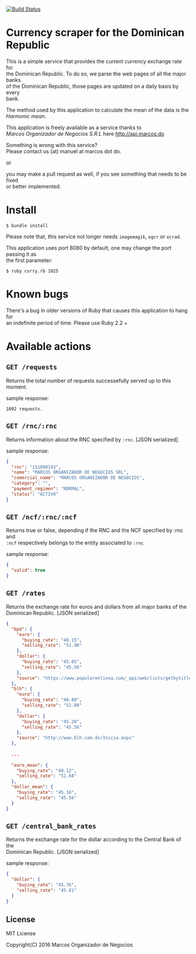[![Build Status](https://travis-ci.org/MarcosCommunity/curry.svg?branch=master)](https://travis-ci.org/MarcosCommunity/curry)

# Currency scraper for the Dominican Republic

This is a simple service that provides the current currency exchange rate for<br>
the Dominican Republic. To do so, we parse the web pages of all the major banks<br>
of the Dominican Republic, those pages are updated on a daily basis by every<br>
bank.

The method used by this application to calculate the mean of the data is the<br>
_Harmonic mean_.

This application is freely available as a service thanks to<br>
_Marcos Organizador de Negocios S.R.L_ here http://api.marcos.do<br>

Something is wrong with this service?<br>
Please contact us (at) manuel at marcos dot do.<br>

or<br>

you may make a pull request as well, if you see something that needs to be fixed<br>
or better implemented.<br>

# Install

```shell
$ bundle install
```

Please note that, this service not longer needs `imagemagik`, `ogcr` or `ocrad`.

This application uses port 8080 by default, one may change the port passing it as<br>
the first parameter:

```shell
$ ruby curry.rb 1025
```

# Known bugs

There's a bug in older versions of Ruby that causes this application to hang for<br>
an indefinite period of time. Please use Ruby 2.2 +

# Available actions

## ``GET /requests``

Returns the total number of requests successefully served up to this moment.

sample response:

	1092 requests.

## ``GET /rnc/:rnc``

Returns information about the RNC specified by `:rnc`. [JSON serialized]<br>

sample response:

```json
{
  "rnc": "131098193",
  "name": "MARCOS ORGANIZADOR DE NEGOCIOS SRL",
  "comercial_name": "MARCOS ORGANIZADOR DE NEGOCIOS",
  "category": "",
  "payment_regimen": "NORMAL",
  "status": "ACTIVO"
}
```

## ``GET /ncf/:rnc/:ncf``

Returns true or false, depending if the RNC and the NCF specified by :rnc and<br>
``:ncf`` respectively belongs to the entity associated to ``:rnc``<br>

sample response:

```json
{
  "valid": true
}
```

## ``GET /rates``

Returns the exchange rate for euros and dollars from all major banks of the<br>
Dominican Republic. [JSON serialized]<br>

```json
{
  "bpd": {
    "euro": {
      "buying_rate": "48.15",
      "selling_rate": "51.90"
    },
    "dollar": {
      "buying_rate": "45.05",
      "selling_rate": "45.56"
    },
    "source": "https://www.popularenlinea.com/_api/web/lists/getbytitle('Rates')/items"
  },
  "blh": {
    "euro": {
      "buying_rate": "48.00",
      "selling_rate": "51.00"
    },
    "dollar": {
      "buying_rate": "45.20",
      "selling_rate": "45.56"
    },
    "source": "http://www.blh.com.do/Inicio.aspx"
  },
  
  ...
  
  "euro_mean": {
    "buying_rate": "48.12",
    "selling_rate": "51.68"
  },
  "dollar_mean": {
    "buying_rate": "45.16",
    "selling_rate": "45.56"
  }
}
```

## ``GET /central_bank_rates``

Returns the exchange rate for the dollar according to the Central Bank of the<br>
Dominican Republic. [JSON serialized]

sample response:

```json
{
  "dollar": {
    "buying_rate": "45.76",
    "selling_rate": "45.81"
  }
}
```

## License
MIT License<br>

Copyright(C) 2016 Marcos Organizador de Negocios

